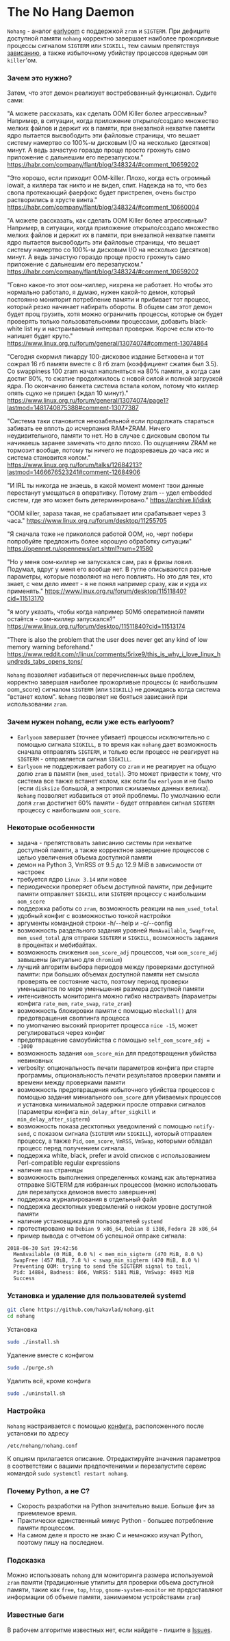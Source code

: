 
The No Hang Daemon
==================

`Nohang` - аналог [earlyoom](https://github.com/rfjakob/earlyoom) с поддержкой `zram` и `SIGTERM`. При дефиците доступной памяти `nohang` корректно завершает наиболее прожорливые процессы сигналом `SIGTERM` или `SIGKILL`, тем самым препятствуя [зависанию](https://en.wikipedia.org/wiki/Hang_(computing)), а также избыточному убийству процессов ядерным `OOM killer`'ом.

### Зачем это нужно?

Затем, что этот демон реализует востребованный функционал. Судите сами:

"А можете рассказать, как сделать OOM Killer более агрессивным? Например, в ситуации, когда приложение открыло/создало множество мелких файлов и держит их в памяти, при внезапной нехватке памяти ядро пытается высвободить эти файловые страницы, что вешает систему намертво со 100%-м дисковым I/O на несколько (десятков) минут. А ведь зачастую гораздо проще просто грохнуть само приложение с дальнешим его перезапуском."
https://habr.com/company/flant/blog/348324/#comment_10659202

"Это хорошо, если приходит OOM-killer. Плохо, когда есть огромный iowait, а киллера так никто и не видел, спит. Надежда на то, что без свопа протекающий фаерфокс будет пристрелен, очень быстро растворились в хрусте винта."
https://habr.com/company/flant/blog/348324/#comment_10660004

"А можете рассказать, как сделать OOM Killer более агрессивным? Например, в ситуации, когда приложение открыло/создало множество мелких файлов и держит их в памяти, при внезапной нехватке памяти ядро пытается высвободить эти файловые страницы, что вешает систему намертво со 100%-м дисковым I/O на несколько (десятков) минут. А ведь зачастую гораздо проще просто грохнуть само приложение с дальнешим его перезапуском."
https://habr.com/company/flant/blog/348324/#comment_10659202

"Говно какое-то этот оом-киллер, нихрена не работает.
Но чтобы это нормально работало, я думаю, нужен какой-то демон, который постоянно мониторит потребление памяти и прибивает тот процесс, который резко начинает набирать обороты. В общем сам этот демон будет проц грузить, хотя можно ограничить процессы, которые он будет проверять только пользовательскими процессами, добавить black-white list ну и настраиваемый интервал проверки.
Короче если кто-то напишет будет круто."
https://www.linux.org.ru/forum/general/13074074#comment-13074864

"Сегодня скормил пикарду 100-дисковое издание Бетховена и тот сожрал 16 гб памяти вместе с 8 гб zram (коэффициент сжатия был 3.5). Со swappiness 100 zram начал наполняться на 80% памяти, а когда сам достиг 80%, то сжатие продолжилось с новой силой и полной загрузкой ядра. По окончанию банкета система встала колом, потому что киллер опять сцуко не пришел (ждал 10 минут)."
https://www.linux.org.ru/forum/general/13074074/page1?lastmod=1481740875388#comment-13077387

"Система таки становится неюзабельной если продолжать стараться забивать ее вплоть до исчерпания RAM+ZRAM. Ничего неудивительного, памяти то нет. Но в случае с дисковым свопом ты начинаешь заранее замечать что дело плохо. По ощущениям ZRAM не тормозит вообще, потому ты ничего не подозреваешь до часа икс и система становится колом."
https://www.linux.org.ru/forum/talks/12684213?lastmod=1466676523241#comment-12684906

"И IRL ты никогда не знаешь, в какой момент момент твои данные перестанут умещаться в оперативку. Потому zram -- удел embedded систем, где это может быть детерминировано."
https://archive.li/idixk

"OOM killer, зараза такая, не срабатывает или срабатывает через 3 часа."
https://www.linux.org.ru/forum/desktop/11255705

"Я сначала тоже не прикололся работой OOM, но, черт побери попробуйте предложить более хорошую обработку ситуации"
https://opennet.ru/opennews/art.shtml?num=21580

"Но у меня оом-киллер не запускался сам, раз я фризы ловил. Подумал, вдруг у меня его вообще нет. В гугле описываются разные параметры, которые позволяют на него повлиять. Но это для тех, кто знает, с чем дело имеет - я не понял например сразу, как и куда их применять."
https://www.linux.org.ru/forum/desktop/11511840?cid=11513170

"я могу указать, чтобы когда например 50Мб оперативной памяти остаётся - оом-киллер запускался?"
https://www.linux.org.ru/forum/desktop/11511840?cid=11513174

"There is also the problem that the user does never get any kind of low memory warning beforehand."
https://www.reddit.com/r/linux/comments/5rixe9/this_is_why_i_love_linux_hundreds_tabs_opens_tons/

`Nohang` позволяет избавиться от перечисленных выше проблем, корректно завершая наиболее прожорливые процессы (с наибольшим oom_score) сигналом `SIGTERM` (или `SIGKILL`) не дожидаясь когда система "встанет колом". `Nohang` позволяет не бояться зависаний при использовании `zram`.

### Зачем нужен nohang, если уже есть earlyoom?

- `Earlyoom` завершает (точнее убивает) процессы исключительно с помощью сигнала `SIGKILL`, в то время как `nohang` дает возможность сначала отправлять `SIGTERM`, и только если процесс не реагирует на `SIGTERM` - отправляется сигнал `SIGKILL`.
- `Earlyoom` не поддерживает работу со `zram` и не реагирует на общую долю `zram` в памяти (`mem_used_total`). Это может привести к тому, что система все также встанет колом, как если бы `earlyoom` и не было (если `disksize` большой, а энтропия сжимаемых данных велика). `Nohang` позволяет избавиться от этой проблемы. По умолчанию если доля `zram` достигнет 60% памяти - будет отправлен сигнал `SIGTERM` процессу с наибольшим `oom_score`.

### Некоторые особенности
- задача - препятствовать зависанию системы при нехватке доступной памяти, а также корректное завершение процессов с целью увеличения объема доступной памяти
- демон на Python 3, VmRSS от 9.5 до 12.9 MiB в зависимости от настроек
- требуется ядро `Linux 3.14` или новее
- периодически проверяет объем доступной памяти, при дефиците памяти отправляет `SIGKILL` или `SIGTERM` процессу с наибольшим `oom_score`
- поддержка работы со `zram`, возможность реакции на `mem_used_total`
- удобный конфиг с возможностью тонкой настройки
- аргументы командной строки -h/--help и -c/--config
- возможность раздельного задания уровней `MemAvailable`, `SwapFree`, `mem_used_total` для отпраки `SIGTERM` и `SIGKILL`, возможность задания в процентах и мебибайтах.
- возможность снижения `oom_score_adj` процессов, чьи `oom_score_adj` завышены (актуально для `chromium`)
- лучший алгоритм выбора периодов между проверками доступной памяти: при больших объемах доступной памяти нет смысла проверять ее состояние часто, поэтому период проверки уменьшается по мере уменьшения размера доступной памяти
- интенсивность мониторинга можно гибко настраивать (параметры конфига `rate_mem`, `rate_swap`, `rate_zram`)
- возможность блокировки памяти с помощью `mlockall()` для предотвращения своппинга процесса
- по умолчанию высокий приоритет процесса `nice -15`, может регулироваться через конфиг
- предотвращение самоубийства с помощью `self_oom_score_adj = -1000`
- возможность задания `oom_score_min` для предотвращения убийства невиновных
- verbosity: опциональность печати параметров конфига при старте программы, опциональность печати результатов проверки памяти и времени между проверками памяти
- возможность предотвращения избыточного убийства процессов с помощью задания миниального `oom_score` для убиваемых процессов и установка минимальной задержки просле отправки сигналов (параметры конфига `min_delay_after_sigkill` и `min_delay_after_sigterm`)
- возможность показа десктопных уведомлений c помощью `notify-send`, с показом сигнала (`SIGTERM` или `SIGKILL`), который отправлен процессу, а также `Pid`, `oom_score`, `VmRSS`, `VmSwap`, которыми обладал процесс перед получением сигнала.
- поддержка white, black, prefer и avoid списков с использованием Perl-compatible regular expressions
- наличие `man` страницы
- возможность выполнения определенных команд как альтернатива отправке SIGTERM для избранных процессов (можно использовать для перезапуска демонов вместо завершения)
- поддержка журналирования в отдельный файл
- поддержка десктопных уведомлений о низком уровне доступной памяти
- наличие установщика для пользователей `systemd`
- протестировано на `Debian 9 x86_64`, `Debian 8 i386`, `Fedora 28 x86_64`
- пример вывода с отчетом об успешной отпраке сигнала:
```
2018-06-30 Sat 19:42:56
  MemAvailable (0 MiB, 0.0 %) < mem_min_sigterm (470 MiB, 8.0 %)
  SwapFree (457 MiB, 7.8 %) < swap_min_sigterm (470 MiB, 8.0 %)
  Preventing OOM: trying to send the SIGTERM signal to tail,
  Pid: 14884, Badness: 866, VmRSS: 5181 MiB, VmSwap: 4983 MiB
  Success
```

### Установка и удаление для пользователей systemd
```bash
git clone https://github.com/hakavlad/nohang.git
cd nohang
```
Установка
```bash
sudo ./install.sh
```
Удаление вместе с конфигом
```bash
sudo ./purge.sh
```
Удалить всё, кроме конфига
```bash
sudo ./uninstall.sh
```

### Настройка
`Nohang` настраивается с помощью [конфига](https://github.com/hakavlad/nohang/blob/master/nohang.conf), расположенного после установки 
по адресу
```
/etc/nohang/nohang.conf
```
К опциям прилагается описание. Отредактируйте значения параметров в соответствии с вашими предпочтениями и перезапустите сервис командой `sudo systemctl restart nohang`.


### Почему Python, а не C?

- Скорость разработки на Python значительно выше. Больше фич за приемлемое время.
- Практически единственный минус Python - большее потребление памяти процессом.
- На самом деле я просто не знаю C и немножко изучал Python, поэтому пишу на последнем.

### Подсказка

Можно использовать `nohang` для мониторинга размера используемой `zram` памяти (традиционные утилиты для проверки объема доступной памяти, такие как `free`, `top`, `htop`, `gnome-system-monitor` не предоставляют информации об объеме памяти, занимаемом устройствами `zram`)

### Известные баги
В рабочем алгоритме известных нет, если найдете - пишите в [Issues](https://github.com/hakavlad/nohang/issues).


